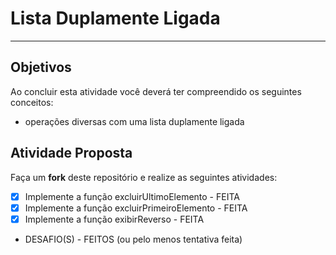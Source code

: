 # Lista Duplamente Ligada 
---

## Objetivos

Ao concluir esta atividade você deverá ter compreendido os seguintes conceitos:
*  operações diversas com uma lista duplamente ligada


## Atividade Proposta

Faça um **fork** deste repositório e realize as seguintes atividades: 

- [x] Implemente a função excluirUltimoElemento - FEITA
- [x] Implemente a função excluirPrimeiroElemento - FEITA
- [x] Implemente a função exibirReverso - FEITA
- DESAFIO(S) - FEITOS (ou pelo menos tentativa feita)
